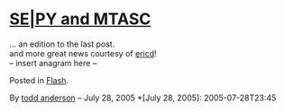 # [SE|PY and MTASC](http://custardbelly.com/blog/2005/07/28/sepy-and-mtasc/)

… an edition to the last post.  
and more great news courtesy of [ericd](http://www.ericd.net/2005_07_24_blogger_archive.inc#112259460128463720)!  
– insert anagram here –

Posted in [Flash](http://custardbelly.com/blog/category/flash/).

By [todd anderson](http://custardbelly.com/blog/author/todd-anderson/) – July 28, 2005
  *[July 28, 2005]: 2005-07-28T23:45
